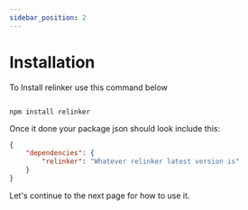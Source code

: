 ```yaml
---
sidebar_position: 2
---
```


# Installation

To Install relinker use this command below

```shell

npm install relinker

```

Once it done your package json should look include this:

```json
{
    "dependencies": {
        "relinker": "Whatever relinker latest version is"
    }
}
```

Let's continue to the next page for how to use it.